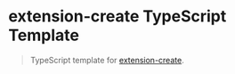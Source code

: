 # extension-create TypeScript Template

> TypeScript template for [extension-create](https://github.com/cezaraugusto/extension-create).
